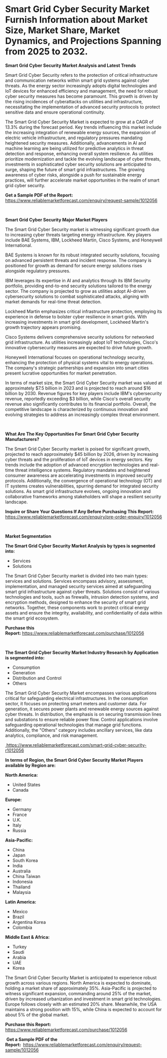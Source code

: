 <p><h1>Smart Grid Cyber Security Market Furnish Information about Market Size, Market Share, Market Dynamics, and Projections Spanning from 2025 to 2032.</h1></p><p><strong>Smart Grid Cyber Security Market Analysis and Latest Trends</strong></p>
<p><p>Smart Grid Cyber Security refers to the protection of critical infrastructure and communication networks within smart grid systems against cyber threats. As the energy sector increasingly adopts digital technologies and IoT devices for enhanced efficiency and management, the need for robust cyber security measures has become paramount. This growth is driven by the rising incidences of cyberattacks on utilities and infrastructure, necessitating the implementation of advanced security protocols to protect sensitive data and ensure operational continuity.</p><p>The Smart Grid Cyber Security Market is expected to grow at a CAGR of 13.3% during the forecast period. Key trends influencing this market include the increasing integration of renewable energy sources, the expansion of electric vehicle infrastructure, and regulatory pressures mandating heightened security measures. Additionally, advancements in AI and machine learning are being utilized for predictive analytics in threat detection and response, enhancing overall system resilience. As utilities prioritize modernization and tackle the evolving landscape of cyber threats, investments in sophisticated cyber security solutions are anticipated to surge, shaping the future of smart grid infrastructures. The growing awareness of cyber risks, alongside a push for sustainable energy practices, will further accelerate market opportunities in the realm of smart grid cyber security.</p></p>
<p><strong>Get a Sample PDF of the Report:&nbsp;</strong> <a href="https://www.reliablemarketforecast.com/enquiry/request-sample/1012056?utm_campaign=1875&utm_medium=2&utm_source=Github&utm_content=ia&utm_term=17042025&utm_id=smart-grid-cyber-security">https://www.reliablemarketforecast.com/enquiry/request-sample/1012056</a></p>
<p>&nbsp;</p>
<p><strong>Smart Grid Cyber Security Major Market Players</strong></p>
<p><p>The Smart Grid Cyber Security market is witnessing significant growth due to increasing cyber threats targeting energy infrastructure. Key players include BAE Systems, IBM, Lockheed Martin, Cisco Systems, and Honeywell International. </p><p>BAE Systems is known for its robust integrated security solutions, focusing on advanced persistent threats and incident response. The company is positioned for growth as demand for secure energy solutions rises alongside regulatory pressures. </p><p>IBM leverages its expertise in AI and analytics through its IBM Security portfolio, providing end-to-end security solutions tailored to the energy sector. The company is projected to grow as utilities adopt AI-driven cybersecurity solutions to combat sophisticated attacks, aligning with market demands for real-time threat detection.</p><p>Lockheed Martin emphasizes critical infrastructure protection, employing its experience in defense to bolster cyber resilience in smart grids. With increasing investments in smart grid development, Lockheed Martin's growth trajectory appears promising.</p><p>Cisco Systems delivers comprehensive security solutions for networked grid infrastructure. As utilities increasingly adopt IoT technologies, Cisco's innovative cybersecurity measures are expected to drive future growth.</p><p>Honeywell International focuses on operational technology security, enhancing the protection of physical systems vital to energy operations. The company's strategic partnerships and expansion into smart cities present lucrative opportunities for market penetration.</p><p>In terms of market size, the Smart Grid Cyber Security market was valued at approximately $7.5 billion in 2023 and is projected to reach around $16 billion by 2030. Revenue figures for key players include IBM's cybersecurity revenue, reportedly exceeding $3 billion, while Cisco's overall security revenue also significantly contributes to its financial portfolio. Overall, the competitive landscape is characterized by continuous innovation and evolving strategies to address an increasingly complex threat environment.</p></p>
<p>&nbsp;</p>
<p><strong>What Are The Key Opportunities For Smart Grid Cyber Security Manufacturers?</strong></p>
<p><p>The Smart Grid Cyber Security market is poised for significant growth, projected to reach approximately $45 billion by 2026, driven by increasing cyber threats and the proliferation of IoT devices in energy sectors. Key trends include the adoption of advanced encryption technologies and real-time threat intelligence systems. Regulatory mandates and heightened consumer awareness are accelerating investments in improved security protocols. Additionally, the convergence of operational technology (OT) and IT systems creates vulnerabilities, spurring demand for integrated security solutions. As smart grid infrastructure evolves, ongoing innovation and collaborative frameworks among stakeholders will shape a resilient security landscape.</p></p>
<p><strong>Inquire or Share Your Questions If Any Before Purchasing This Report:</strong> <a href="https://www.reliablemarketforecast.com/enquiry/pre-order-enquiry/1012056?utm_campaign=1875&utm_medium=2&utm_source=Github&utm_content=ia&utm_term=17042025&utm_id=smart-grid-cyber-security">https://www.reliablemarketforecast.com/enquiry/pre-order-enquiry/1012056</a></p>
<p>&nbsp;</p>
<p><strong>Market Segmentation</strong></p>
<p><strong>The Smart Grid Cyber Security Market Analysis by types is segmented into:</strong></p>
<p><ul><li>Services</li><li>Solutions</li></ul></p>
<p><p>The Smart Grid Cyber Security market is divided into two main types: services and solutions. Services encompass advisory, assessment, implementation, and managed security services aimed at safeguarding smart grid infrastructure against cyber threats. Solutions consist of various technologies and tools, such as firewalls, intrusion detection systems, and encryption methods, designed to enhance the security of smart grid networks. Together, these components work to protect critical energy assets and ensure the integrity, availability, and confidentiality of data within the smart grid ecosystem.</p></p>
<p><strong>Purchase this Report:&nbsp;</strong><a href="https://www.reliablemarketforecast.com/purchase/1012056?utm_campaign=1875&utm_medium=2&utm_source=Github&utm_content=ia&utm_term=17042025&utm_id=smart-grid-cyber-security">https://www.reliablemarketforecast.com/purchase/1012056</a></p>
<p>&nbsp;</p>
<p><strong>The Smart Grid Cyber Security Market Industry Research by Application is segmented into:</strong></p>
<p><ul><li>Consumption</li><li>Generation</li><li>Distribution and Control</li><li>Others</li></ul></p>
<p><p>The Smart Grid Cyber Security Market encompasses various applications critical for safeguarding electrical infrastructures. In the consumption sector, it focuses on protecting smart meters and customer data. For generation, it secures power plants and renewable energy sources against cyber threats. In distribution, the emphasis is on securing transmission lines and substations to ensure reliable power flow. Control applications involve safeguarding operational technologies that manage grid functions. Additionally, the "Others" category includes ancillary services, like data analytics, compliance, and risk management.</p></p>
<p><a href="https://www.reliablemarketforecast.com/smart-grid-cyber-security-r1012056?utm_campaign=1875&utm_medium=2&utm_source=Github&utm_content=ia&utm_term=17042025&utm_id=smart-grid-cyber-security">&nbsp;https://www.reliablemarketforecast.com/smart-grid-cyber-security-r1012056</a></p>
<p><strong>In terms of Region, the Smart Grid Cyber Security Market Players available by Region are:</strong></p>
<p>
    <p> <strong> North America: </strong>
        <ul>
            <li>United States</li>
            <li>Canada</li>
        </ul>
        </p> 
    <p> <strong> Europe: </strong>
        <ul>
            <li>Germany</li>
            <li>France</li>
            <li>U.K.</li>
            <li>Italy</li>
            <li>Russia</li>
        </ul>
        </p> 
    <p> <strong> Asia-Pacific: </strong>
        <ul>
            <li>China</li>
            <li>Japan</li>
            <li>South Korea</li>
            <li>India</li>
            <li>Australia</li>
            <li>China Taiwan</li>
            <li>Indonesia</li>
            <li>Thailand</li>
            <li>Malaysia</li>
        </ul>
        </p> 
    <p> <strong> Latin America: </strong>
        <ul>
            <li>Mexico</li>
            <li>Brazil</li>
            <li>Argentina Korea</li>
            <li>Colombia</li>
        </ul>
        </p> 
    <p> <strong> Middle East & Africa: </strong>
        <ul>
            <li>Turkey</li>
            <li>Saudi</li>
            <li>Arabia</li>
            <li>UAE</li>
            <li>Korea</li>
        </ul>
    </p>
    </p>
<p><p>The Smart Grid Cyber Security Market is anticipated to experience robust growth across various regions. North America is expected to dominate, holding a market share of approximately 35%. Asia-Pacific is projected to witness significant expansion, commanding around 25% of the market, driven by increased urbanization and investment in smart grid technologies. Europe follows closely with an estimated 20% share. Meanwhile, the USA maintains a strong position with 15%, while China is expected to account for about 5% of the global market.</p></p>
<p><strong>Purchase this Report: </strong><a href="https://www.reliablemarketforecast.com/purchase/1012056?utm_campaign=1875&utm_medium=2&utm_source=Github&utm_content=ia&utm_term=17042025&utm_id=smart-grid-cyber-security">https://www.reliablemarketforecast.com/purchase/1012056</a></p>
<p>&nbsp;<strong>Get a Sample PDF of the Report:&nbsp;&nbsp;</strong><a href="https://www.reliablemarketforecast.com/enquiry/request-sample/1012056?utm_campaign=1875&utm_medium=2&utm_source=Github&utm_content=ia&utm_term=17042025&utm_id=smart-grid-cyber-security">https://www.reliablemarketforecast.com/enquiry/request-sample/1012056</a></p>
<p><strong></strong></p>
<p><p></p><p></p><p></p></p>